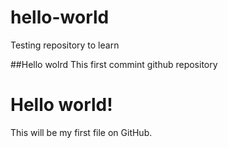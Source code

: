 # hello-world
Testing repository to learn

##Hello wolrd
This first commint github repository

# Hello world!
This will be my first file on GitHub.